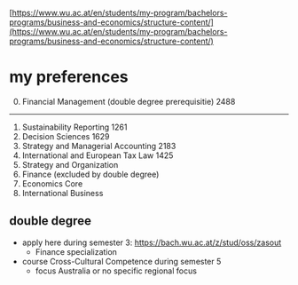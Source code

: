 [https://www.wu.ac.at/en/students/my-program/bachelors-programs/business-and-economics/structure-content/](https://www.wu.ac.at/en/students/my-program/bachelors-programs/business-and-economics/structure-content/)

# my preferences
0. Financial Management (double degree prerequisitie) 2488
---
1. Sustainability Reporting 1261
2. Decision Sciences 1629
3. Strategy and Managerial Accounting 2183
4. International and European Tax Law 1425
5. Strategy and Organization
6. Finance (excluded by double degree)
7. Economics Core
8. International Business

## double degree
- apply here during semester 3: https://bach.wu.ac.at/z/stud/oss/zasout
	- Finance specialization
- course Cross-Cultural Competence during semester 5
	- focus Australia or no specific regional focus